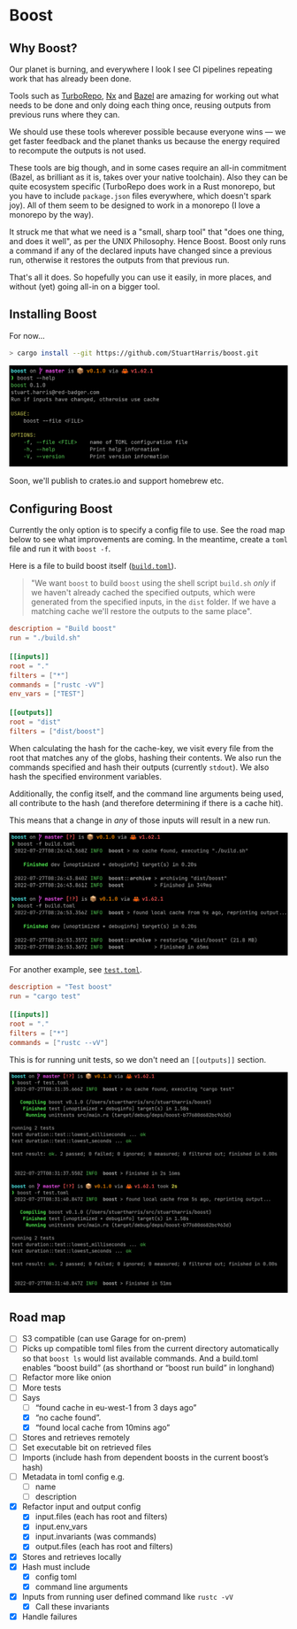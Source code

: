 # Boost

## Why Boost?

Our planet is burning, and everywhere I look I see CI pipelines repeating work that has already been done.

Tools such as [TurboRepo](https://turborepo.org/), [Nx](https://nx.dev/) and [Bazel](https://bazel.build/) are amazing for working out what needs to be done and only doing each thing once, reusing outputs from previous runs where they can.

We should use these tools wherever possible because everyone wins — we get faster feedback and the planet thanks us because the energy required to recompute the outputs is not used.

These tools are big though, and in some cases require an all-in commitment (Bazel, as brilliant as it is, takes over your native toolchain). Also they can be quite ecosystem specific (TurboRepo does work in a Rust monorepo, but you have to include `package.json` files everywhere, which doesn't spark joy). All of them seem to be designed to work in a monorepo (I love a monorepo by the way).

It struck me that what we need is a "small, sharp tool" that "does one thing, and does it well", as per the UNIX Philosophy. Hence Boost. Boost only runs a command if any of the declared inputs have changed since a previous run, otherwise it restores the outputs from that previous run.

That's all it does. So hopefully you can use it easily, in more places, and without (yet) going all-in on a bigger tool.

## Installing Boost

For now...

```bash
> cargo install --git https://github.com/StuartHarris/boost.git
```

![help](./docs/boost-help.png)

Soon, we'll publish to crates.io and support homebrew etc.

## Configuring Boost

Currently the only option is to specify a config file to use. See the road map below to see what improvements are coming. In the meantime, create a `toml` file and run it with `boost -f`.

Here is a file to build boost itself ([`build.toml`](./build.toml)).

> "We want `boost` to build `boost` using the shell script `build.sh` _only_ if we haven't already cached the specified outputs, which were generated from the specified inputs, in the `dist` folder. If we have a matching cache we'll restore the outputs to the same place".

```toml
description = "Build boost"
run = "./build.sh"

[[inputs]]
root = "."
filters = ["*"]
commands = ["rustc -vV"]
env_vars = ["TEST"]

[[outputs]]
root = "dist"
filters = ["dist/boost"]
```

When calculating the hash for the cache-key, we visit every file from the root that matches any of the globs, hashing their contents. We also run the commands specified and hash their outputs (currently `stdout`). We also hash the specified environment variables.

Additionally, the config itself, and the command line arguments being used, all contribute to the hash (and therefore determining if there is a cache hit).

This means that a change in _any_ of those inputs will result in a new run.

![example](./docs/boost1.png)

For another example, see [`test.toml`](./test.toml).

```toml
description = "Test boost"
run = "cargo test"

[[inputs]]
root = "."
filters = ["*"]
commands = ["rustc --vV"]
```

This is for running unit tests, so we don't need an `[[outputs]]` section.

![example](./docs/boost2.png)

## Road map

- [ ] S3 compatible (can use Garage for on-prem)
- [ ] Picks up compatible toml files from the current directory automatically so that `boost ls` would list available commands. And a build.toml enables “boost build” (as shorthand or “boost run build” in longhand)
- [ ] Refactor more like onion
- [ ] More tests
- [ ] Says
  - [ ] “found cache in eu-west-1 from 3 days ago”
  - [x] “no cache found”.
  - [x] “found local cache from 10mins ago”
- [ ] Stores and retrieves remotely
- [ ] Set executable bit on retrieved files
- [ ] Imports (include hash from dependent boosts in the current boost’s hash)
- [ ] Metadata in toml config e.g.
  - [ ] name
  - [ ] description
- [x] Refactor input and output config
  - [x] input.files (each has root and filters)
  - [x] input.env_vars
  - [x] input.invariants (was commands)
  - [x] output.files (each has root and filters)
- [x] Stores and retrieves locally
- [x] Hash must include
  - [x] config toml
  - [x] command line arguments
- [x] Inputs from running user defined command like `rustc -vV`
  - [x] Call these invariants
- [x] Handle failures
